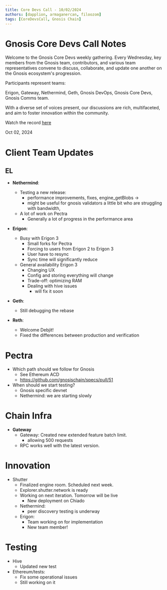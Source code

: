 ```yaml
---
title: Core Devs Call - 10/02/2024
authors: [dapplion, armaganercan, filoozom]
tags: [CoreDevsCall, Gnosis Chain]
---
```


# Gnosis Core Devs Call Notes

Welcome to the Gnosis Core Devs weekly gathering. Every Wednesday, key members from the Gnosis team, contributors, and various team representatives convene to discuss, collaborate, and update one another on the Gnosis ecosystem's progression.

Participants represent teams:

Erigon, Gateway, Nethermind, Geth, Gnosis DevOps, Gnosis Core Devs, Gnosis Comms team.

With a diverse set of voices present, our discussions are rich, multifaceted, and aim to foster innovation within the community.

Watch the record [here](https://youtu.be/GZQ8pvOcOq4)

Oct 02, 2024

# Client Team Updates
## EL

* **Nethermind**: 
    * Testing a new release: 
        * performance improvements, fixes, engine_getBlobs -> 
        * might be useful for gnosis validators a little bit who are struggling with bandwidth,
    * A lot of work on Pectra
        * Generally a lot of progress in the performance area

* **Erigon**: 
  * Busy with Erigon 3
      * Small forks for Pectra
      * Forcing to users from Erigon 2 to Erigon 3
      * User have to resync
      * Sync time will significantly reduce
  * General availability Erigon 3 
      * Changing UX 
      * Config and storing everything will change
      * Trade-off: optimizing RAM 
      * Dealing with hive issues
          * will fix it soon

* **Geth**:
    * Still debugging the rebase

* **Reth**: 
  * Welcome Debjit!
  * Fixed the differences between production and verification

# Pectra

* Which path should we follow for Gnosis
    * See Ethereum ACD
    * https://github.com/gnosischain/specs/pull/51 
* When should we start testing?
	* Gnosis specific devnet
	* Nethermind: we are starting slowly

# Chain Infra

* **Gateway**
  * Gateway: Created new extended feature batch limit.
 	 * allowing 500 requests
  * RPC works well with the latest version.

# Innovation

* Shutter
    * Finalized engine room. Scheduled next week.
    * Explorer.shutter.network is ready
    * Working on next iteration. Tomorrow will be live
        * New deployment on Chiado
    * Nethermind: 
        * peer discovery testing is underway
    * Erigon: 
        * Team working on for implementation
        * New team member!

# Testing

* Hive
    * Updated new test
* Ethereum/tests:
    * Fix some operational issues
    * Still working on it

















































